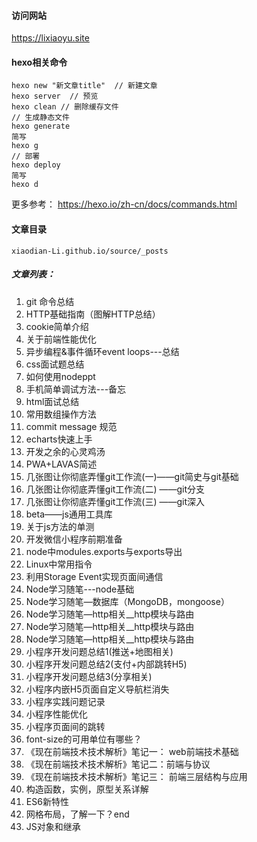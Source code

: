 
#### 访问网站
https://lixiaoyu.site
#### hexo相关命令
````
hexo new "新文章title"  // 新建文章
hexo server  // 预览
hexo clean // 删除缓存文件
// 生成静态文件
hexo generate
简写
hexo g
// 部署
hexo deploy
简写
hexo d
````
更多参考： https://hexo.io/zh-cn/docs/commands.html

#### 文章目录
```
xiaodian-Li.github.io/source/_posts
```

##### 文章列表：  
1. git 命令总结  
2. HTTP基础指南（图解HTTP总结）  
3. cookie简单介绍  
4. 关于前端性能优化  
5. 异步编程&事件循环event loops---总结  
6. css面试题总结  
7. 如何使用nodeppt  
8. 手机简单调试方法---备忘
9. html面试总结  
10. 常用数组操作方法  
11. commit message 规范
12. echarts快速上手  
13. 开发之余的心灵鸡汤  
14. PWA+LAVAS简述
15. 几张图让你彻底弄懂git工作流(一)——git简史与git基础
16. 几张图让你彻底弄懂git工作流(二) ——git分支
17. 几张图让你彻底弄懂git工作流(三) ——git深入
18. beta——js通用工具库
19. 关于js方法的单测
20. 开发微信小程序前期准备
21. node中modules.exports与exports导出
22. Linux中常用指令
23. 利用Storage Event实现页面间通信
24. Node学习随笔---node基础
25. Node学习随笔—数据库（MongoDB，mongoose）
26. Node学习随笔—http相关__http模块与路由
27. Node学习随笔—http相关__http模块与路由
28. Node学习随笔—http相关__http模块与路由
29. 小程序开发问题总结1(推送+地图相关)
30. 小程序开发问题总结2(支付+内部跳转H5)
31. 小程序开发问题总结3(分享相关)
32. 小程序内嵌H5页面自定义导航栏消失
33. 小程序实践问题记录
34. 小程序性能优化
35. 小程序页面间的跳转
36. font-size的可用单位有哪些？
37. 《现在前端技术技术解析》笔记一： web前端技术基础
38. 《现在前端技术技术解析》笔记二：前端与协议
39. 《现在前端技术技术解析》笔记三： 前端三层结构与应用
40. 构造函数，实例，原型关系详解
41. ES6新特性
42. 网格布局，了解一下？end
43. JS对象和继承
